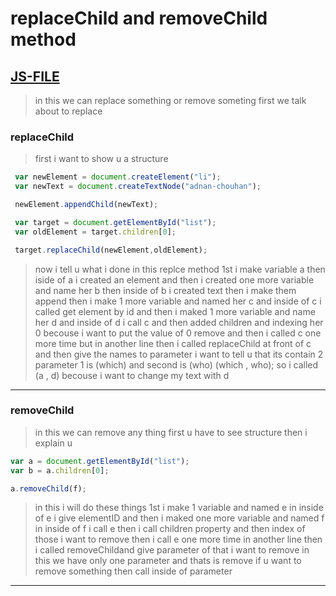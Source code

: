 # replaceChild and removeChild method
## [JS-FILE](/js/75-replaceChild-and-removeChild-method.js)

> in this we can replace something or remove someting first we talk about to replace

### replaceChild
> first i want to show u a structure

```javascript
 var newElement = document.createElement("li");
 var newText = document.createTextNode("adnan-chouhan");

 newElement.appendChild(newText);

 var target = document.getElementById("list");
 var oldElement = target.children[0];

 target.replaceChild(newElement,oldElement);
```
> now i tell u what i done in this replce method 1st i make variable a then iside of a i created an element and then i created one more variable and name her b then inside of b i created text then i make them append then i make 1 more variable and named her c and inside of c i called get element by id and then i maked 1 more variable and name her d and inside of d i call c and then added children and indexing her 0 becouse i want to put the value of 0 remove and then i called c one more time but in another line then i called replaceChild at front of c and then give the names to parameter i want to tell u that its contain 2 parameter 1 is (which) and second is (who) (which , who); so i called (a , d) becouse i want to change my text with d

---

### removeChild
> in this we can remove any thing first u have to see structure then i explain u

```javascript
var a = document.getElementById("list");
var b = a.children[0];

a.removeChild(f);
```
> in this i will do these things 1st i make 1 variable and named e in inside of e i give elementID and then i maked one more variable and named f in inside of f i call e then i call children property and then index of those i want to remove then i call e one more time in another line then i called removeChildand give parameter of that i want to remove in this we have only one parameter and thats is remove if u want to remove something then call inside of parameter
---

